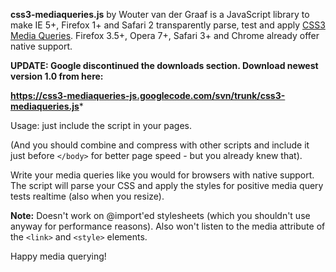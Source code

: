 **css3-mediaqueries.js** by Wouter van der Graaf is a JavaScript library to make IE 5+, Firefox 1+ and Safari 2 transparently parse, test and apply [CSS3 Media Queries](http://www.w3.org/TR/css3-mediaqueries/). Firefox 3.5+, Opera 7+, Safari 3+ and Chrome already offer native support.

**UPDATE: Google discontinued the downloads section. Download newest version 1.0 from here:**

**https://css3-mediaqueries-js.googlecode.com/svn/trunk/css3-mediaqueries.js***

Usage: just include the script in your pages.

(And you should combine and compress with other scripts and include it just before `</body>` for better page speed - but you already knew that).

Write your media queries like you would for browsers with native support. The script will parse your CSS and apply the styles for positive media query tests realtime (also when you resize).

**Note:** Doesn't work on @import'ed stylesheets (which you shouldn't use anyway for performance reasons). Also won't listen to the media attribute of the `<link>` and `<style>` elements.

Happy media querying!
